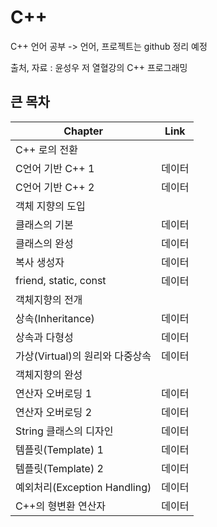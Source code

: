 # C++
C++ 언어 공부 -> 언어, 프로젝트는 github 정리 예정

출처, 자료 : 윤성우 저 열혈강의 C++ 프로그래밍


## 큰 목차
| Chapter | Link | 
| -------- | -------- |
| C++ 로의 전환 | 
| C언어 기반 C++ 1  | 데이터 | 
| C언어 기반 C++ 2  | 데이터 |
| 객체 지향의 도입| 
| 클래스의 기본 | 데이터 | 
| 클래스의 완성 | 데이터 |
| 복사 생성자| 데이터 | 
| friend, static, const | 데이터 |
| 객체지향의 전개 | 
| 상속(Inheritance) | 데이터 | 
| 상속과 다형성 | 데이터 |
| 가상(Virtual)의 원리와 다중상속 | 데이터 | 
| 객체지향의 완성 | 
| 연산자 오버로딩 1 | 데이터 |
| 연산자 오버로딩 2 | 데이터 | 
| String 클래스의 디자인 | 데이터 |
| 템플릿(Template) 1 | 데이터 | 
| 템플릿(Template) 2 | 데이터 |
| 예외처리(Exception Handling) | 데이터 |
| C++의 형변환 연산자 | 데이터 |



